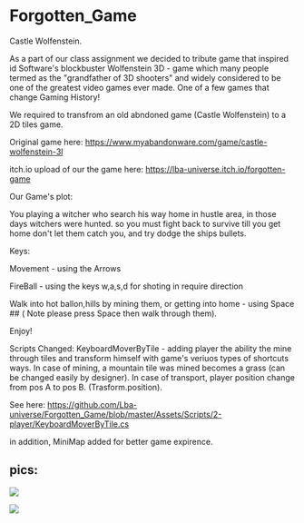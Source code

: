 # Forgotten_Game

Castle Wolfenstein.
 
 As a part of our class assignment we decided to tribute game that inspired id Software's blockbuster Wolfenstein 3D - 
 game which many people termed as the "grandfather of 3D shooters" and widely considered to be one of the greatest video games ever made.
 One of a few games that change Gaming History!
 
 We required to transfrom an old abndoned game (Castle Wolfenstein) to a 2D tiles game.

 Original game here:
 https://www.myabandonware.com/game/castle-wolfenstein-3l
 
 itch.io upload of our the game here: https://lba-universe.itch.io/forgotten-game
 
 Our Game's plot:
 
 You playing a witcher who search his way home in hustle area, in those days witchers were hunted.
 so you must fight back to survive till you get home don't let them catch you, and try dodge the ships bullets.

 Keys:

 Movement - using the Arrows

 FireBall  - using the keys w,a,s,d for shoting in require direction

 Walk into hot ballon,hills by mining them, or getting into home - using Space ## ( Note please press Space then walk through them).
 
 Enjoy!
 
 Scripts Changed:
 KeyboardMoverByTile - adding player the ability the mine through tiles and transform himself with game's veriuos types of shortcuts ways.
 In case of mining, a mountain tile was mined becomes a grass (can be changed easily by designer).
 In case of transport, player position change from pos A to pos B. (Trasform.position).
 
 See here:
 https://github.com/Lba-universe/Forgotten_Game/blob/master/Assets/Scripts/2-player/KeyboardMoverByTile.cs
 
 in addition, MiniMap added for better game expirence.
 

 ###
 
 ## pics:
 
 ![](https://github.com/Lba-universe/Forgotten_Game/blob/master/pics/pic2.png)

 ![](https://github.com/Lba-universe/Forgotten_Game/blob/master/pics/game1.png)
 
 
